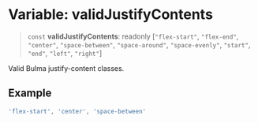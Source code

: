 # Variable: validJustifyContents

> `const` **validJustifyContents**: readonly \[`"flex-start"`, `"flex-end"`, `"center"`, `"space-between"`, `"space-around"`, `"space-evenly"`, `"start"`, `"end"`, `"left"`, `"right"`\]

Valid Bulma justify-content classes.

## Example

```ts
'flex-start', 'center', 'space-between'
```
